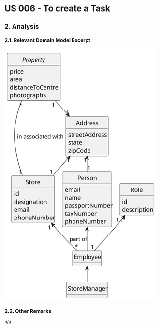 # US 006 - To create a Task 

## 2. Analysis

### 2.1. Relevant Domain Model Excerpt 

![Domain Model](svg/us019-domain-model.svg)

### 2.2. Other Remarks

n/a